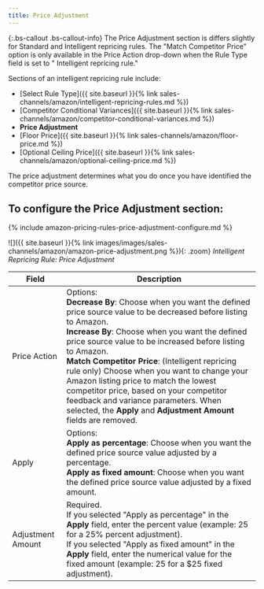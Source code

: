 ```yaml
---
title: Price Adjustment
---
```



{:.bs-callout .bs-callout-info}
The Price Adjustment section is differs slightly for Standard and Intelligent repricing rules. The "Match Competitor Price" option is only available in the Price Action drop-down when the Rule Type field is set to " Intelligent repricing rule."

Sections of an intelligent repricing rule include:

- [Select Rule Type]({{ site.baseurl }}{% link sales-channels/amazon/intelligent-repricing-rules.md %})
- [Competitor Conditional Variances]({{ site.baseurl }}{% link sales-channels/amazon/competitor-conditional-variances.md %})
- **Price Adjustment**
- [Floor Price]({{ site.baseurl }}{% link sales-channels/amazon/floor-price.md %})
- [Optional Ceiling Price]({{ site.baseurl }}{% link sales-channels/amazon/optional-ceiling-price.md %})

The price adjustment determines what you do once you have identified the competitor price source.

## To configure the Price Adjustment section:

{% include amazon-pricing-rules-price-adjustment-configure.md %}

![]({{ site.baseurl }}{% link images/images/sales-channels/amazon/amazon-price-adjustment.png %}){: .zoom}
_Intelligent Repricing Rule: Price Adjustment_

|Field|Description|
|---|---|
|Price Action|Options:<br>**Decrease By**: Choose when you want the defined price source value to be decreased before listing to Amazon.<br>**Increase By**: Choose when you want the defined price source value to be increased before listing to Amazon.<br>**Match Competitor Price**: (Intelligent repricing rule only) Choose when you want to change your Amazon listing price to match the lowest competitor price, based on your competitor feedback and variance parameters. When selected, the **Apply** and **Adjustment Amount** fields are removed.|
|Apply|Options:<br>**Apply as percentage**: Choose when you want the defined price source value adjusted by a percentage.<br>**Apply as fixed amount**: Choose when you want the defined price source value adjusted by a fixed amount.|
|Adjustment Amount|Required.<br>If you selected "Apply as percentage" in the **Apply** field, enter the percent value (example: 25 for a 25% percent adjustment).<br>If you selected "Apply as fixed amount" in the **Apply** field, enter the numerical value for the fixed amount (example: 25 for a $25 fixed adjustment).|
